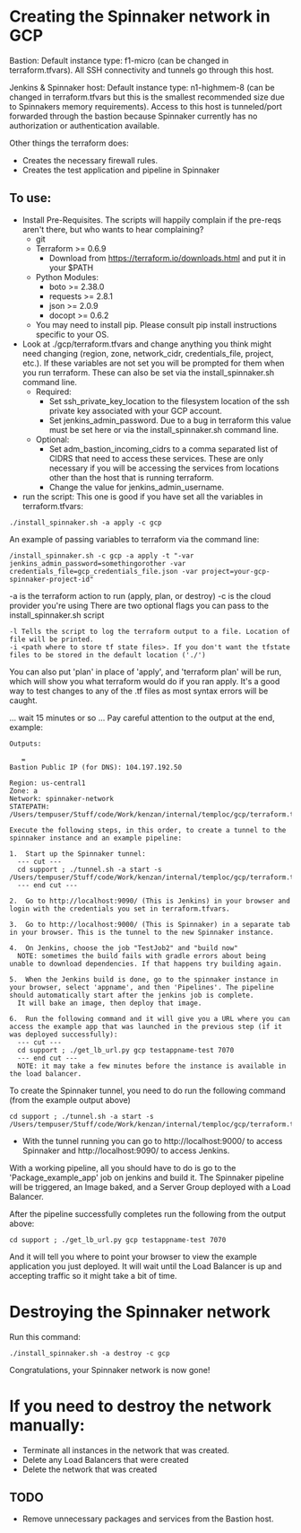 # Creating the Spinnaker network in GCP

Bastion: Default instance type: f1-micro (can be changed in terraform.tfvars). All SSH connectivity and tunnels go through this host.

Jenkins & Spinnaker host: Default instance type: n1-highmem-8 (can be changed in terraform.tfvars but this is the smallest recommended size due to Spinnakers memory requirements). Access to this host is tunneled/port forwarded through the bastion because Spinnaker currently has no authorization or authentication available.

Other things the terraform does:
* Creates the necessary firewall rules.
* Creates the test application and pipeline in Spinnaker

## To use:
* Install Pre-Requisites. The scripts will happily complain if the pre-reqs aren't there, but who wants to hear complaining?
  * git
  * Terraform >= 0.6.9
    * Download from https://terraform.io/downloads.html and put it in your $PATH
  * Python Modules:
    * boto >= 2.38.0
    * requests >= 2.8.1
    * json >= 2.0.9
    * docopt >= 0.6.2
  * You may need to install pip. Please consult pip install instructions specific to your OS.
* Look at ./gcp/terraform.tfvars and change anything you think might need changing (region, zone, network_cidr, credentials_file, project, etc.). If these variables are not set you will be prompted for them when you run terraform. These can also be set via the install_spinnaker.sh command line.
  * Required:
    * Set ssh_private_key_location to the filesystem location of the ssh private key associated with your GCP account.
    * Set jenkins_admin_password. Due to a bug in terraform this value must be set here or via the install_spinnaker.sh command line.
  * Optional:
    * Set adm_bastion_incoming_cidrs to a comma separated list of CIDRS that need to access these services. These are only necessary if you will be accessing the services from locations other than the host that is running terraform.
    * Change the value for jenkins_admin_username.
* run the script:
This one is good if you have set all the variables in terraform.tfvars:
```
./install_spinnaker.sh -a apply -c gcp
```
An example of passing variables to terraform via the command line:
```
/install_spinnaker.sh -c gcp -a apply -t "-var jenkins_admin_password=somethingorother -var credentials_file=gcp_credentials_file.json -var project=your-gcp-spinnaker-project-id"
```
-a is the terraform action to run (apply, plan, or destroy)
-c is the cloud provider you're using
There are two optional flags you can pass to the install_spinnaker.sh script
```
-l Tells the script to log the terraform output to a file. Location of file will be printed.
-i <path where to store tf state files>. If you don't want the tfstate files to be stored in the default location ('./')
```

You can also put 'plan' in place of 'apply', and 'terraform plan' will be run, which will show you what terraform would do if you ran apply. It's a good way to test changes to any of the .tf files as most syntax errors will be caught.

... wait 15 minutes or so ...
Pay careful attention to the output at the end, example:
```
Outputs:

   =
Bastion Public IP (for DNS): 104.197.192.50

Region: us-central1
Zone: a
Network: spinnaker-network
STATEPATH: /Users/tempuser/Stuff/code/Work/kenzan/internal/temploc/gcp/terraform.tfstate

Execute the following steps, in this order, to create a tunnel to the spinnaker instance and an example pipeline:

1.  Start up the Spinnaker tunnel:
  --- cut ---
  cd support ; ./tunnel.sh -a start -s /Users/tempuser/Stuff/code/Work/kenzan/internal/temploc/gcp/terraform.tfstate
  --- end cut ---

2.  Go to http://localhost:9090/ (This is Jenkins) in your browser and login with the credentials you set in terraform.tfvars.

3.  Go to http://localhost:9000/ (This is Spinnaker) in a separate tab in your browser. This is the tunnel to the new Spinnaker instance.

4.  On Jenkins, choose the job "TestJob2" and "build now"
  NOTE: sometimes the build fails with gradle errors about being unable to download dependencies. If that happens try building again.

5.  When the Jenkins build is done, go to the spinnaker instance in your browser, select 'appname', and then 'Pipelines'. The pipeline should automatically start after the jenkins job is complete.
  It will bake an image, then deploy that image.

6.  Run the following command and it will give you a URL where you can access the example app that was launched in the previous step (if it was deployed successfully):
  --- cut ---
  cd support ; ./get_lb_url.py gcp testappname-test 7070
  --- end cut ---
  NOTE: it may take a few minutes before the instance is available in the load balancer.
```

To create the Spinnaker tunnel, you need to do run the following command (from the example output above)
```
cd support ; ./tunnel.sh -a start -s /Users/tempuser/Stuff/code/Work/kenzan/internal/temploc/gcp/terraform.tfstate
```

* With the tunnel running you can go to http://localhost:9000/ to access Spinnaker and http://localhost:9090/ to access Jenkins.

With a working pipeline, all you should have to do is go to the 'Package_example_app' job on jenkins and build it. The Spinnaker pipeline will be triggered, an Image baked, and a Server Group deployed with a Load Balancer.

After the pipeline successfully completes run the following from the output above:
```
cd support ; ./get_lb_url.py gcp testappname-test 7070
```
And it will tell you where to point your browser to view the example application you just deployed. It will wait until the Load Balancer is up and accepting traffic so it might take a bit of time.

# Destroying the Spinnaker network
Run this command:
```
./install_spinnaker.sh -a destroy -c gcp
```
Congratulations, your Spinnaker network is now gone!

# If you need to destroy the network manually:
* Terminate all instances in the network that was created.
* Delete any Load Balancers that were created
* Delete the network that was created


## TODO
* Remove unnecessary packages and services from the Bastion host.